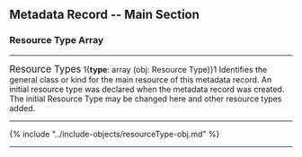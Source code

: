 ## Metadata Record -- Main Section
### Resource Type Array
---

<span class="md-panel" style="font-size: larger">Resource Types</span> <i class="fa fa-asterisk required" title="Required"> </i> 1{**type**: array (obj: <span class="md-panel">Resource Type</span>)}1 Identifies the general class or kind for the main resource of this metadata record. An initial resource type was declared when the metadata record was created.  The initial <span class="md-panel">Resource Type</span> may be changed here and other resource types added.

---

{% include "../include-objects/resourceType-obj.md" %}

---
